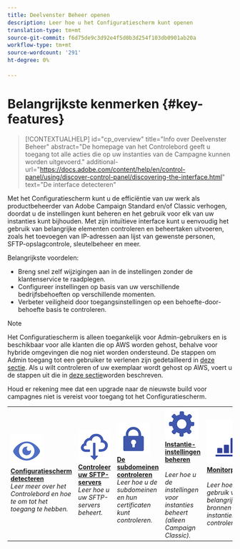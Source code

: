 ```yaml
---
title: Deelvenster Beheer openen
description: Leer hoe u het Configuratiescherm kunt openen
translation-type: tm+mt
source-git-commit: f6d75de9c3d92e4f5d0b3d254f103db0901ab20a
workflow-type: tm+mt
source-wordcount: '291'
ht-degree: 0%

---
```



# Belangrijkste kenmerken {#key-features}

>[!CONTEXTUALHELP]
>id="cp_overview"
>title="Info over Deelvenster Beheer"
>abstract="De homepage van het Controlebord geeft u toegang tot alle acties die op uw instanties van de Campagne kunnen worden uitgevoerd."
>additional-url="https://docs.adobe.com/content/help/en/control-panel/using/discover-control-panel/discovering-the-interface.html" text="De interface detecteren"

Met het Configuratiescherm kunt u de efficiëntie van uw werk als productbeheerder van Adobe Campaign Standard en/of Classic verhogen, doordat u de instellingen kunt beheren en het gebruik voor elk van uw instanties kunt bijhouden. Met zijn intuïtieve interface kunt u eenvoudig het gebruik van belangrijke elementen controleren en beheertaken uitvoeren, zoals het toevoegen van IP-adressen aan lijst van gewenste personen, SFTP-opslagcontrole, sleutelbeheer en meer.

Belangrijkste voordelen:

* Breng snel zelf wijzigingen aan in de instellingen zonder de klantenservice te raadplegen.
* Configureer instellingen op basis van uw verschillende bedrijfsbehoeften op verschillende momenten.
* Verbeter veiligheid door toegangsinstellingen op een behoefte-door-behoefte basis te controleren.

>[!NOTE]
>Het Configuratiescherm is alleen toegankelijk voor Admin-gebruikers en is beschikbaar voor alle klanten die op AWS worden gehost, behalve voor hybride omgevingen die nog niet worden ondersteund. De stappen om Admin toegang tot een gebruiker te verlenen zijn gedetailleerd in [deze sectie](../../discover/using/managing-permissions.md). Als u wilt controleren of uw exemplaar wordt gehost op AWS, voert u de stappen uit die in [deze sectie](../../faq.md)worden beschreven.
>
>Houd er rekening mee dat een upgrade naar de nieuwste build voor campagnes niet is vereist voor toegang tot het Configuratiescherm.

<table>
<tr>
    <td>
        <a href="../../discover/using/accessing-control-panel.md"><img alt="voorwaarden" src="assets/do-not-localize/discover.png"/></a>
        <div><a href="../../discover/using/accessing-control-panel.md"><strong>Configuratiescherm detecteren</strong></a></div>
        <em>Leer meer over het Controlebord en hoe te om tot het toegang te hebben.</em>
    </td>
    <td>
        <a href="../../sftp/using/about-sftp-management.md"><img alt="voorwaarden" src="assets/do-not-localize/sftp.png"/></a>
        <div><a href="../../sftp/using/about-sftp-management.md"><strong>Controleer uw SFTP-servers</strong></a></div>
        <em>Leer hoe u uw SFTP-servers beheert.</em>
    </td>
    <td>
        <a href="../../subdomains-certificates/using/subdomains-branding.md"><img alt="voorwaarden" src="assets/do-not-localize/subdomains.png"/></a>
        <div><a href="../../subdomains-certificates/using/subdomains-branding.md"><strong>De subdomeinen controleren</strong></a></div>
        <em>Leer hoe u de subdomeinen en hun certificaten kunt controleren.</em>
    </td>
    <td>
        <a href="../../instances-settings/using/ip-allow-listing-instance-access.md"><img alt="voorwaarden" src="assets/do-not-localize/instance_settings.png"/></a>
        <div><a href="../../instances-settings/using/ip-allow-listing-instance-access.md"><strong>Instantie-instellingen beheren</strong></a></div>
        <br/><em>Leer hoe u de instellingen voor instanties beheert (alleen Campaign Classic).</em>
    </td>
    <td>
        <a href="../../performance-monitoring/using/about-performance-monitoring.md"><img alt="voorwaarden" src="assets/do-not-localize/monitoring-performance.png"/></a>
        <div><a href="../../performance-monitoring/using/about-performance-monitoring.md"><strong>Monitorprestaties</strong></a></div>
        <br/><em>Leer hoe u het gebruik van belangrijke bronnen op uw instanties kunt controleren.</em>
    </td>
</tr>
</table>
